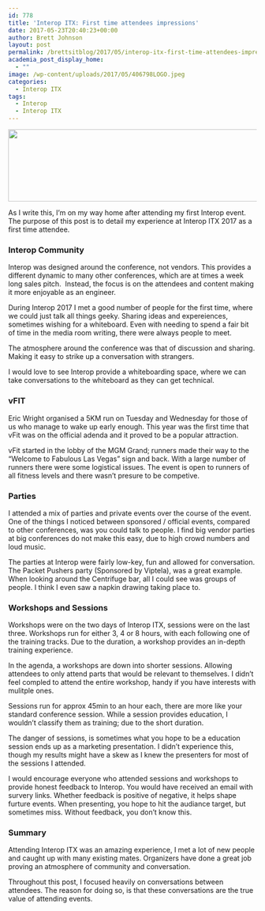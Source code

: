 ```yaml
---
id: 778
title: 'Interop ITX: First time attendees impressions'
date: 2017-05-23T20:40:23+00:00
author: Brett Johnson
layout: post
permalink: /brettsitblog/2017/05/interop-itx-first-time-attendees-impressions/
academia_post_display_home:
  - ""
image: /wp-content/uploads/2017/05/406798LOGO.jpeg
categories:
  - Interop ITX
tags:
  - Interop
  - Interop ITX
---
```


<img class=" wp-image-759" src="https://sdbrett.com/assets/images/2017/05/406798LOGO-300x83.jpeg" alt="" width="528" height="146" srcset="https://sdbrett.com/assets/images2017/05/406798LOGO-300x83.jpeg 300w, https://sdbrett.com/assets/images2017/05/406798LOGO-768x213.jpeg 768w, https://sdbrett.com/assets/images2017/05/406798LOGO-1024x284.jpeg 1024w, https://sdbrett.com/assets/images2017/05/406798LOGO-260x72.jpeg 260w, https://sdbrett.com/assets/images2017/05/406798LOGO.jpeg 1050w" sizes="(max-width: 528px) 100vw, 528px" />

As I write this, I&#8217;m on my way home after attending my first Interop event. The purpose of this post is to detail my experience at Interop ITX 2017 as a first time attendee.

### Interop Community

Interop was designed around the conference, not vendors. This provides a different dynamic to many other conferences, which are at times a week long sales pitch.  Instead, the focus is on the attendees and content making it more enjoyable as an engineer.

During Interop 2017 I met a good number of people for the first time, where we could just talk all things geeky. Sharing ideas and expereiences, sometimes wishing for a whiteboard. Even with needing to spend a fair bit of time in the media room writing, there were always people to meet.

The atmosphere around the conference was that of discussion and sharing. Making it easy to strike up a conversation with strangers.

I would love to see Interop provide a whiteboarding space, where we can take conversations to the whiteboard as they can get technical.

### vFIT

Eric Wright organised a 5KM run on Tuesday and Wednesday for those of us who manage to wake up early enough. This year was the first time that vFit was on the official adenda and it proved to be a popular attraction.

vFit started in the lobby of the MGM Grand; runners made their way to the &#8220;Welcome to Fabulous Las Vegas&#8221; sign and back. With a large number of runners there were some logistical issues. The event is open to runners of all fitness levels and there wasn&#8217;t presure to be competive.

### Parties

I attended a mix of parties and private events over the course of the event. One of the things I noticed between sponsored / official events, compared to other conferences, was you could talk to people. I find big vendor parties at big conferences do not make this easy, due to high crowd numbers and loud music.

The parties at Interop were fairly low-key, fun and allowed for conversation. The Packet Pushers party (Sponsored by Viptela), was a great example. When looking around the Centrifuge bar, all I could see was groups of people. I think I even saw a napkin drawing taking place to.

### Workshops and Sessions

Workshops were on the two days of Interop ITX, sessions were on the last three. Workshops run for either 3, 4 or 8 hours, with each following one of the training tracks. Due to the duration, a workshop provides an in-depth training experience.

In the agenda, a workshops are down into shorter sessions. Allowing attendees to only attend parts that would be relevant to themselves. I didn&#8217;t feel compled to attend the entire workshop, handy if you have interests with mulitple ones.

Sessions run for approx 45min to an hour each, there are more like your standard conference session. While a session provides education, I wouldn&#8217;t classify them as training; due to the short duration.

The danger of sessions, is sometimes what you hope to be a education session ends up as a marketing presentation. I didn&#8217;t experience this, though my results might have a skew as I knew the presenters for most of the sessions I attended.

I would encourage everyone who attended sessions and workshops to provide honest feedback to Interop. You would have received an email with survery links. Whether feedback is positive of negative, it helps shape furture events. When presenting, you hope to hit the audiance target, but sometimes miss. Without feedback, you don&#8217;t know this.

### Summary

Attending Interop ITX was an amazing experience, I met a lot of new people and caught up with many existing mates. Organizers have done a great job proving an atmosphere of community and conversation.

Throughout this post, I focused heavily on conversations between attendees. The reason for doing so, is that these conversations are the true value of attending events.